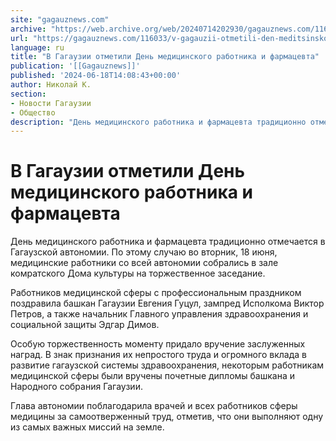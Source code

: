 ```yaml
---
site: "gagauznews.com"
archive: "https://web.archive.org/web/20240714202930/gagauznews.com/116033/v-gagauzii-otmetili-den-meditsinskogo-rabotnika-i-farmatsevta.html"
url: "https://gagauznews.com/116033/v-gagauzii-otmetili-den-meditsinskogo-rabotnika-i-farmatsevta.html"
language: ru
title: "В Гагаузии отметили День медицинского работника и фармацевта"
publication: '[[Gagauznews]]'
published: '2024-06-18T14:08:43+00:00'
author: Николай К.
section:
- Новости Гагаузии
- Общество
description: "День медицинского работника и фармацевта традиционно отмечается в Гагаузской автономии. По этому случаю во вторник, 18 июня, медицинские работники со всей автономии собрались в зале комратского Дома культуры на торжественное заседание. Работников медицинской сферы с профессиональным праздником поздравила башкан Гагаузии Евгения Гуцул, зампред Исполкома Виктор Петров, а также начальник Главного управления здравоохранения и социальной защиты Эдгар Димов. Особую торжественность моменту придало вручение заслуженных наград. В знак признания их непростого труда и огромного вклада в развитие гагаузской системы здравоохранения, некоторым работникам медицинской сферы были вручены почетные дипломы башкана и Народного собрания Гагаузии. Глава автономии поблагодарила врачей и всех работников сферы медицины […]"
---
```


# В Гагаузии отметили День медицинского работника и фармацевта

День медицинского работника и фармацевта традиционно отмечается в Гагаузской автономии. По этому случаю во вторник, 18 июня, медицинские работники со всей автономии собрались в зале комратского Дома культуры на торжественное заседание.

Работников медицинской сферы с профессиональным праздником поздравила башкан Гагаузии Евгения Гуцул, зампред Исполкома Виктор Петров, а также начальник Главного управления здравоохранения и социальной защиты Эдгар Димов.

Особую торжественность моменту придало вручение заслуженных наград. В знак признания их непростого труда и огромного вклада в развитие гагаузской системы здравоохранения, некоторым работникам медицинской сферы были вручены почетные дипломы башкана и Народного собрания Гагаузии.

Глава автономии поблагодарила врачей и всех работников сферы медицины за самоотверженный труд, отметив, что они выполняют одну из самых важных миссий на земле.